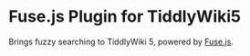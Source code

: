 # Fuse.js Plugin for TiddlyWiki5

Brings fuzzy searching to TiddlyWiki 5, powered by [Fuse.js](http://fusejs.io).
